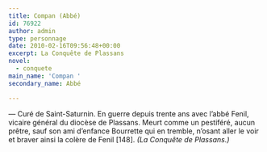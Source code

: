 ```yaml
---
title: Compan (Abbé)
id: 76922
author: admin
type: personnage
date: 2010-02-16T09:56:48+00:00
excerpt: La Conquête de Plassans
novel:
  - conquete
main_name: 'Compan '
secondary_name: Abbé

---
```

— Curé de Saint-Saturnin. En guerre depuis trente ans avec l&rsquo;abbé Fenil, vicaire général du diocèse de Plassans. Meurt comme un pestiféré, aucun prêtre, sauf son ami d&rsquo;enfance Bourrette qui en tremble, n&rsquo;osant aller le voir et braver ainsi la colère de Fenil [148]. _(La Conquête de Plassans.)_